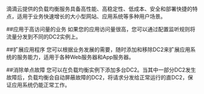 滴滴云提供的负载均衡服务具备高性能、高稳定性、低成本、安全和部署快捷的特点，适用于业务快速增长的大小型网站、应用系统等多种用户场景。

##应用于高访问量的业务
如果您的应用访问量很高，您可以通过配置监听规则将流量分发到不同的DC2实例上。

##扩展应用程序
您可以根据业务发展的需要，随时添加和移除DC2来扩展应用系统的服务能力，适用于各种Web服务器和App服务器。

##消除单点故障
您可以在负载均衡实例下添加多台DC2。当其中一部分DC2发生故障后，负载均衡会自动屏蔽故障的DC2，将请求分发给正常运行的直DC2，保证应用系统仍能正常工作。

